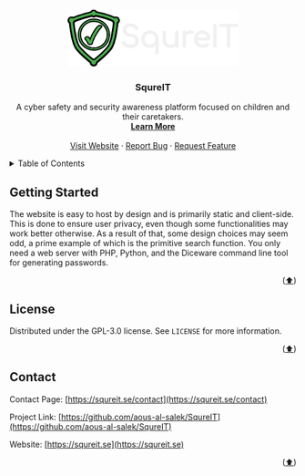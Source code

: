 <!---
This README.md file is based on https://github.com/othneildrew/Best-README-Template

Copyright (c) 2021 Othneil Drew

Permission is hereby granted, free of charge, to any person obtaining a copy
of this software and associated documentation files (the "Software"), to deal
in the Software without restriction, including without limitation the rights
to use, copy, modify, merge, publish, distribute, sublicense, and/or sell
copies of the Software, and to permit persons to whom the Software is
furnished to do so, subject to the following conditions:

The above copyright notice and this permission notice shall be included in all
copies or substantial portions of the Software.
-->

<a name="readme-top"></a>



<br />
<div align="center">
  <a href="https://github.com/aous-al-salek/SqureIT">
    <img src="img/logo.png" alt="Logo" height="100">
  </a>

  <h3 align="center">SqureIT</h3>

  <p align="center">
    A cyber safety and security awareness platform focused on children and their caretakers.
    <br />
    <a href="https://squreit.se/about"><strong>Learn More</strong></a>
    <br />
    <br />
    <a href="https://squreit.se">Visit Website</a>
    ·
    <a href="https://github.com/aous-al-salek/SqureIT/issues">Report Bug</a>
    ·
    <a href="https://github.com/aous-al-salek/SqureIT/issues">Request Feature</a>
  </p>
</div>



<details>
  <summary>Table of Contents</summary>
  <ol>
    <li>
      <a href="#getting-started">Getting Started</a>
    </li>
    <li><a href="#license">License</a></li>
    <li><a href="#contact">Contact</a></li>
  </ol>
</details>



## Getting Started

The website is easy to host by design and is primarily static and client-side.
This is done to ensure user privacy, even though some functionalities may work better otherwise.
As a result of that, some design choices may seem odd, a prime example of which is the primitive search function.
You only need a web server with PHP, Python, and the Diceware command line tool for generating passwords.

<p align="right">(<a href="#readme-top">⬆️</a>)</p>



## License

Distributed under the GPL-3.0 license. See `LICENSE` for more information.

<p align="right">(<a href="#readme-top">⬆️</a>)</p>



## Contact

Contact Page: [https://squreit.se/contact](https://squreit.se/contact)

Project Link: [https://github.com/aous-al-salek/SqureIT](https://github.com/aous-al-salek/SqureIT)

Website: [https://squreit.se](https://squreit.se)

<p align="right">(<a href="#readme-top">⬆️</a>)</p>
